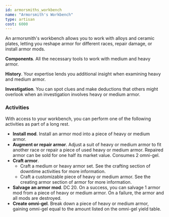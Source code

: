 ```yaml
---
id: armorsmiths_workbench
name: "Armorsmith's Workbench"
type: artisan
cost: 6000
---
```


An armorsmith's workbench allows you to work with alloys and ceramic plates, letting you reshape armor for different races,
repair damage, or install armor mods.

__Components__. All the necessary tools to work with medium and heavy armor.

__History__. Your expertise lends you additional insight when examining heavy and medium armor.

__Investigation__. You can spot clues and make deductions that others might overlook when an investigation involves heavy or medium armor.


### Activities
With access to your workbench, you can perform one of the following activities as part of a long rest.

* __Install mod__. Install an armor mod into a piece of heavy or medium armor.
* __Augment or repair armor__. Adjust a suit of heavy or medium armor to fit another race or repair a piece of used
heavy or medium armor. Repaired armor can be sold for one half its market value. Consumes 2 omni-gel.
* __Craft armor__.
  - Craft a medium or heavy armor set. See the <nuxt-link to="/phb/rules/missions#between-missions">crafting</nuxt-link>
section of downtime activities for more information.
  - Craft a customizable piece of heavy or medium armor. See the <nuxt-link to="/phb/rules/equipment#armor">creating armor</nuxt-link>
section of armor for more information.
* __Salvage an armor mod__. DC 20. On a success, you can salvage 1 armor mod from a piece of heavy or medium armor. On a failure, the armor
  and all mods are destroyed.
* __Create omni-gel__. Break down a piece of heavy or medium armor, gaining omni-gel equal to the amount listed on the
omni-gel yield table.

<ai-dialog title="Omni-gel Yield" component="omni-gel-yield"></ai-dialog>

